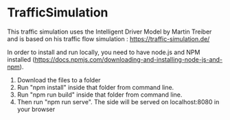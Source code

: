 # TrafficSimulation

This traffic simulation uses the Intelligent Driver Model by Martin Treiber and is based on his traffic flow simulation : https://traffic-simulation.de/

In order to install and run locally, you need to have node.js and NPM installed (https://docs.npmjs.com/downloading-and-installing-node-js-and-npm).

1. Download the files to a folder
2. Run "npm install" inside that folder from command line.
3. Run "npm run build" inside that folder from command line.
4. Then run "npm run serve". The side will be served on localhost:8080 in your browser

